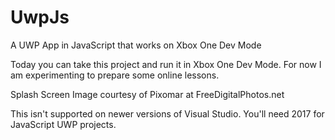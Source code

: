 # UwpJs
A UWP App in JavaScript that works on Xbox One Dev Mode

Today you can take this project and run it in Xbox One Dev Mode.  For now I am experimenting to prepare some online lessons.

Splash Screen Image courtesy of Pixomar at FreeDigitalPhotos.net

This isn't supported on newer versions of Visual Studio.  You'll need 2017 for JavaScript UWP projects.
